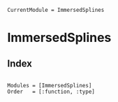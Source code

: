 ```@meta
CurrentModule = ImmersedSplines
```
# ImmersedSplines

## Index
```@index
```

```@autodocs
Modules = [ImmersedSplines]
Order   = [:function, :type]
```